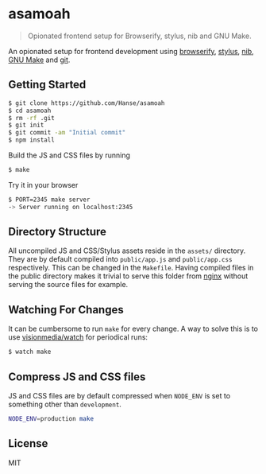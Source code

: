 # asamoah

> Opionated frontend setup for Browserify, stylus, nib and GNU Make.

An opionated setup for frontend development using [browserify](http://browserify.org/), [stylus](http://learnboost.github.io/stylus/), [nib](https://github.com/visionmedia/nib), [GNU Make](http://www.gnu.org/software/make/) and [git](http://git-scm.com/).

## Getting Started
```bash
$ git clone https://github.com/Hanse/asamoah
$ cd asamoah
$ rm -rf .git
$ git init
$ git commit -am "Initial commit"
$ npm install
```

Build the JS and CSS files by running
```bash
$ make
```

Try it in your browser
```bash
$ PORT=2345 make server
-> Server running on localhost:2345
```

## Directory Structure
All uncompiled JS and CSS/Stylus assets reside in the `assets/` directory. They are by default compiled into `public/app.js` and `public/app.css` respectively. This can be changed in the `Makefile`. Having compiled files in the public directory makes it trivial to serve this folder from [nginx]() without serving the source files for example.

## Watching For Changes
It can be cumbersome to run `make` for every change. A way to solve this is to use [visionmedia/watch](https://github.com/visionmedia/watch) for periodical runs:

```bash
$ watch make
```

## Compress JS and CSS files
JS and CSS files are by default compressed when `NODE_ENV` is set to something other than `development`.

```bash
NODE_ENV=production make
```

## License
MIT

